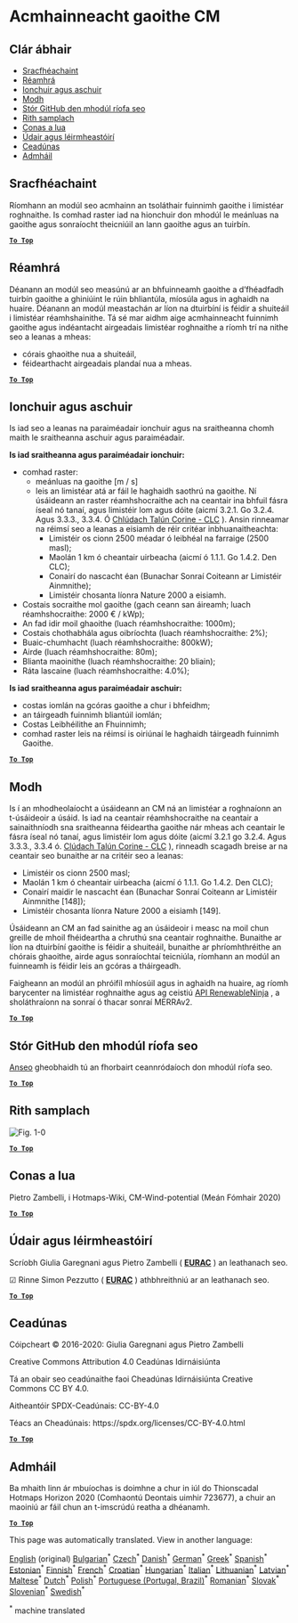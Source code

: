 <h1><a class="anchor" id="cm-wind-potential" href="#cm-wind-potential"><i class="fa fa-link"></i></a>Acmhainneacht gaoithe CM</h1><h2><a class="anchor" id="table-of-contents" href="#table-of-contents"><i class="fa fa-link"></i></a> Clár ábhair</h2><ul><li> <a href="#in-a-glance">Sracfhéachaint</a></li><li> <a href="#introduction">Réamhrá</a></li><li> <a href="#inputs-and-outputs">Ionchuir agus aschuir</a></li><li> <a href="#method">Modh</a></li><li> <a href="#github-repository-of-this-calculation-module">Stór GitHub den mhodúl ríofa seo</a></li><li> <a href="#sample-run">Rith samplach</a></li><li> <a href="#how-to-cite">Conas a lua</a></li><li> <a href="#authors-and-reviewers">Údair agus léirmheastóirí</a></li><li> <a href="#license">Ceadúnas</a></li><li> <a href="#acknowledgement">Admháil</a></li></ul><h2><a class="anchor" id="in-a-glance" href="#in-a-glance"><i class="fa fa-link"></i></a> Sracfhéachaint</h2><p> Ríomhann an modúl seo acmhainn an tsoláthair fuinnimh gaoithe i limistéar roghnaithe. Is comhad raster iad na hionchuir don mhodúl le meánluas na gaoithe agus sonraíocht theicniúil an lann gaoithe agus an tuirbín.</p><p> <a href="#table-of-contents"><strong><code>To Top</code></strong></a></p><h2><a class="anchor" id="introduction" href="#introduction"><i class="fa fa-link"></i></a> Réamhrá</h2><p> Déanann an modúl seo measúnú ar an bhfuinneamh gaoithe a d’fhéadfadh tuirbín gaoithe a ghiniúint le rúin bhliantúla, míosúla agus in aghaidh na huaire. Déanann an modúl meastachán ar líon na dtuirbíní is féidir a shuiteáil i limistéar réamhshainithe. Tá sé mar aidhm aige acmhainneacht fuinnimh gaoithe agus indéantacht airgeadais limistéar roghnaithe a ríomh trí na nithe seo a leanas a mheas:</p><ul><li> córais ghaoithe nua a shuiteáil,</li><li> féidearthacht airgeadais plandaí nua a mheas.</li></ul><p> <a href="#table-of-contents"><strong><code>To Top</code></strong></a></p><h2><a class="anchor" id="inputs-and-outputs" href="#inputs-and-outputs"><i class="fa fa-link"></i></a> Ionchuir agus aschuir</h2><p> Is iad seo a leanas na paraiméadair ionchuir agus na sraitheanna chomh maith le sraitheanna aschuir agus paraiméadair.</p><p> <strong>Is iad sraitheanna agus paraiméadair ionchuir:</strong></p><ul><li> comhad raster:<ul><li> meánluas na gaoithe [m / s]</li><li> leis an limistéar atá ar fáil le haghaidh saothrú na gaoithe. Ní úsáideann an raster réamhshocraithe ach na ceantair ina bhfuil fásra íseal nó tanaí, agus limistéir lom agus dóite (aicmí 3.2.1. Go 3.2.4. Agus 3.3.3., 3.3.4. Ó <a href="https://land.copernicus.eu/pan-european/corine-land-cover">Chlúdach Talún Corine - CLC</a> ). Ansin rinneamar na réimsí seo a leanas a eisiamh de réir critéar inbhuanaitheachta:<ul><li> Limistéir os cionn 2500 méadar ó leibhéal na farraige (2500 masl);</li><li> Maolán 1 km ó cheantair uirbeacha (aicmí ó 1.1.1. Go 1.4.2. Den CLC);</li><li> Conairí do nascacht éan (Bunachar Sonraí Coiteann ar Limistéir Ainmnithe);</li><li> Limistéir chosanta líonra Nature 2000 a eisiamh.</li></ul></li></ul></li><li> Costais socraithe mol gaoithe (gach ceann san áireamh; luach réamhshocraithe: 2000 € / kWp);</li><li> An fad idir moil ghaoithe (luach réamhshocraithe: 1000m);</li><li> Costais chothabhála agus oibríochta (luach réamhshocraithe: 2%);</li><li> Buaic-chumhacht (luach réamhshocraithe: 800kW);</li><li> Airde (luach réamhshocraithe: 80m);</li><li> Blianta maoinithe (luach réamhshocraithe: 20 bliain);</li><li> Ráta lascaine (luach réamhshocraithe: 4.0%);</li></ul><p> <strong>Is iad sraitheanna agus paraiméadair aschuir:</strong></p><ul><li> costas iomlán na gcóras gaoithe a chur i bhfeidhm;</li><li> an táirgeadh fuinnimh bliantúil iomlán;</li><li> Costas Leibhéilithe an Fhuinnimh;</li><li> comhad raster leis na réimsí is oiriúnaí le haghaidh táirgeadh fuinnimh Gaoithe.</li></ul><p> <a href="#table-of-contents"><strong><code>To Top</code></strong></a></p><h2><a class="anchor" id="method" href="#method"><i class="fa fa-link"></i></a> Modh</h2><p> Is í an mhodheolaíocht a úsáideann an CM ná an limistéar a roghnaíonn an t-úsáideoir a úsáid. Is iad na ceantair réamhshocraithe na ceantair a sainaithníodh sna sraitheanna féideartha gaoithe nár mheas ach ceantair le fásra íseal nó tanaí, agus limistéir lom agus dóite (aicmí 3.2.1 go 3.2.4. Agus 3.3.3., 3.3.4 ó. <a href="https://land.copernicus.eu/pan-european/corine-land-cover">Clúdach Talún Corine - CLC</a> ), rinneadh scagadh breise ar na ceantair seo bunaithe ar na critéir seo a leanas:</p><ul><li> Limistéir os cionn 2500 masl;</li><li> Maolán 1 km ó cheantair uirbeacha (aicmí ó 1.1.1. Go 1.4.2. Den CLC);</li><li> Conairí maidir le nascacht éan (Bunachar Sonraí Coiteann ar Limistéir Ainmnithe [148]);</li><li> Limistéir chosanta líonra Nature 2000 a eisiamh [149].</li></ul><p> Úsáideann an CM an fad sainithe ag an úsáideoir i measc na moil chun greille de mhoil fhéideartha a chruthú sna ceantair roghnaithe. Bunaithe ar líon na dtuirbíní gaoithe is féidir a shuiteáil, bunaithe ar phríomhthréithe an chórais ghaoithe, airde agus sonraíochtaí teicniúla, ríomhann an modúl an fuinneamh is féidir leis an gcóras a tháirgeadh.</p><p> Faigheann an modúl an phróifíl mhíosúil agus in aghaidh na huaire, ag ríomh barycenter na limistéar roghnaithe agus ag ceistiú <a href="https://www.renewables.ninja/">API RenewableNinja</a> , a sholáthraíonn na sonraí ó thacar sonraí MERRAv2.</p><p> <a href="#table-of-contents"><strong><code>To Top</code></strong></a></p><h2><a class="anchor" id="github-repository-of-this-calculation-module" href="#github-repository-of-this-calculation-module"><i class="fa fa-link"></i></a> Stór GitHub den mhodúl ríofa seo</h2><p> <a href="https://github.com/HotMaps/wind_potential">Anseo</a> gheobhaidh tú an fhorbairt ceannródaíoch don mhodúl ríofa seo.</p><p> <a href="#table-of-contents"><strong><code>To Top</code></strong></a></p><h2><a class="anchor" id="sample-run" href="#sample-run"><i class="fa fa-link"></i></a> Rith samplach</h2><img alt="Fig. 1-0" src="https://wiki.hotmaps.hevs.ch/en/CM-Wind-potential/cm-wind.png" title="An CM Gaoithe a fhorghníomhú"/><p> <a href="#table-of-contents"><strong><code>To Top</code></strong></a></p><h2><a class="anchor" id="how-to-cite" href="#how-to-cite"><i class="fa fa-link"></i></a> Conas a lua</h2><p> Pietro Zambelli, i Hotmaps-Wiki, CM-Wind-potential (Meán Fómhair 2020)</p><p> <a href="#table-of-contents"><strong><code>To Top</code></strong></a></p><h2><a class="anchor" id="authors-and-reviewers" href="#authors-and-reviewers"><i class="fa fa-link"></i></a> Údair agus léirmheastóirí</h2><p> Scríobh Giulia Garegnani agus Pietro Zambelli ( <strong><a href="http://www.eurac.edu">EURAC</a></strong> ) an leathanach seo.</p><p> ☑ Rinne Simon Pezzutto ( <strong><a href="http://www.eurac.edu">EURAC</a></strong> ) athbhreithniú ar an leathanach seo.</p><p> <a href="#table-of-contents"><strong><code>To Top</code></strong></a></p><h2><a class="anchor" id="license" href="#license"><i class="fa fa-link"></i></a> Ceadúnas</h2><p> Cóipcheart © 2016-2020: Giulia Garegnani agus Pietro Zambelli</p><p> Creative Commons Attribution 4.0 Ceadúnas Idirnáisiúnta</p><p> Tá an obair seo ceadúnaithe faoi Cheadúnas Idirnáisiúnta Creative Commons CC BY 4.0.</p><p> Aitheantóir SPDX-Ceadúnais: CC-BY-4.0</p><p> Téacs an Cheadúnais: https://spdx.org/licenses/CC-BY-4.0.html</p><p> <a href="#table-of-contents"><strong><code>To Top</code></strong></a></p><h2><a class="anchor" id="acknowledgement" href="#acknowledgement"><i class="fa fa-link"></i></a> Admháil</h2><p> Ba mhaith linn ár mbuíochas is doimhne a chur in iúl do Thionscadal Hotmaps Horizon 2020 (Comhaontú Deontais uimhir 723677), a chuir an maoiniú ar fáil chun an t-imscrúdú reatha a dhéanamh.</p><p> <a href="#table-of-contents"><strong><code>To Top</code></strong></a></p>
<!--- THIS IS A SUPER UNIQUE IDENTIFIER -->

This page was automatically translated. View in another language:

[English](../en/CM-Wind-potential) (original) [Bulgarian](../bg/CM-Wind-potential)<sup>\*</sup> [Czech](../cs/CM-Wind-potential)<sup>\*</sup> [Danish](../da/CM-Wind-potential)<sup>\*</sup> [German](../de/CM-Wind-potential)<sup>\*</sup> [Greek](../el/CM-Wind-potential)<sup>\*</sup> [Spanish](../es/CM-Wind-potential)<sup>\*</sup> [Estonian](../et/CM-Wind-potential)<sup>\*</sup> [Finnish](../fi/CM-Wind-potential)<sup>\*</sup> [French](../fr/CM-Wind-potential)<sup>\*</sup>  [Croatian](../hr/CM-Wind-potential)<sup>\*</sup> [Hungarian](../hu/CM-Wind-potential)<sup>\*</sup> [Italian](../it/CM-Wind-potential)<sup>\*</sup> [Lithuanian](../lt/CM-Wind-potential)<sup>\*</sup> [Latvian](../lv/CM-Wind-potential)<sup>\*</sup> [Maltese](../mt/CM-Wind-potential)<sup>\*</sup> [Dutch](../nl/CM-Wind-potential)<sup>\*</sup> [Polish](../pl/CM-Wind-potential)<sup>\*</sup> [Portuguese (Portugal, Brazil)](../pt/CM-Wind-potential)<sup>\*</sup> [Romanian](../ro/CM-Wind-potential)<sup>\*</sup> [Slovak](../sk/CM-Wind-potential)<sup>\*</sup> [Slovenian](../sl/CM-Wind-potential)<sup>\*</sup> [Swedish](../sv/CM-Wind-potential)<sup>\*</sup> 

<sup>\*</sup> machine translated
